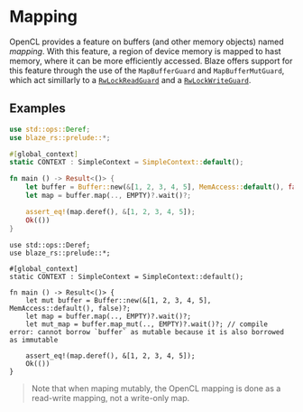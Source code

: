 # Mapping

OpenCL provides a feature on buffers (and other memory objects) named _mapping_. With this feature, a region of device memory is mapped to hast memory, where it can be more efficiently accessed.
Blaze offers support for this feature through the use of the `MapBufferGuard` and `MapBufferMutGuard`, which act simillarly to a [`RwLockReadGuard`](https://doc.rust-lang.org/stable/std/sync/struct.RwLockReadGuard.html) and a [`RwLockWriteGuard`](https://doc.rust-lang.org/stable/std/sync/struct.RwLockWriteGuard.html).

## Examples
```rust
use std::ops::Deref;
use blaze_rs::prelude::*;

#[global_context]
static CONTEXT : SimpleContext = SimpleContext::default();

fn main () -> Result<()> {
    let buffer = Buffer::new(&[1, 2, 3, 4, 5], MemAccess::default(), false)?;
    let map = buffer.map(.., EMPTY)?.wait()?;

    assert_eq!(map.deref(), &[1, 2, 3, 4, 5]);
    Ok(())
}
```

```rust,compile_fail
use std::ops::Deref;
use blaze_rs::prelude::*;

#[global_context]
static CONTEXT : SimpleContext = SimpleContext::default();

fn main () -> Result<()> {
    let mut buffer = Buffer::new(&[1, 2, 3, 4, 5], MemAccess::default(), false)?;
    let map = buffer.map(.., EMPTY)?.wait()?;
    let mut_map = buffer.map_mut(.., EMPTY)?.wait()?; // compile error: cannot borrow `buffer` as mutable because it is also borrowed as immutable

    assert_eq!(map.deref(), &[1, 2, 3, 4, 5]);
    Ok(())
}
```

> Note that when maping mutably, the OpenCL mapping is done as a read-write mapping, not a write-only map.